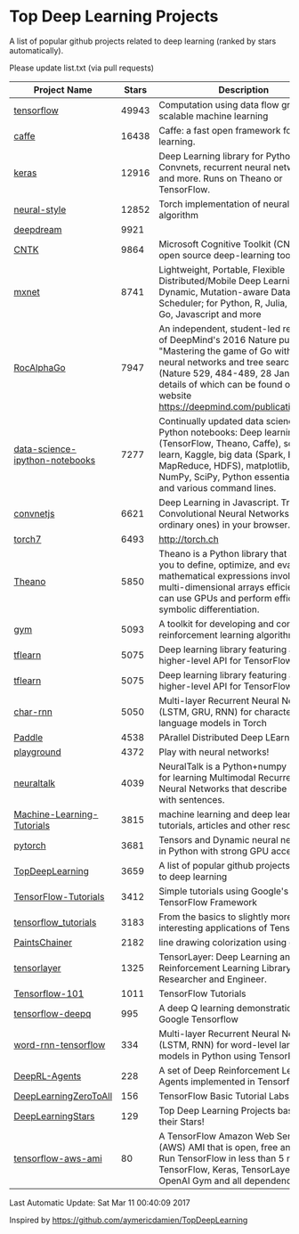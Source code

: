 # Top Deep Learning Projects
A list of popular github projects related to deep learning (ranked by stars automatically).

Please update list.txt (via pull requests)

| Project Name| Stars | Description 
| ------- | ------ | ------  
| [tensorflow](https://github.com/tensorflow/tensorflow) | 49943 | Computation using data flow graphs for scalable machine learning |  
| [caffe](https://github.com/BVLC/caffe) | 16438 | Caffe: a fast open framework for deep learning. |  
| [keras](https://github.com/fchollet/keras) | 12916 | Deep Learning library for Python. Convnets, recurrent neural networks, and more. Runs on Theano or TensorFlow. |  
| [neural-style](https://github.com/jcjohnson/neural-style) | 12852 | Torch implementation of neural style algorithm |  
| [deepdream](https://github.com/google/deepdream) | 9921 |  |  
| [CNTK](https://github.com/Microsoft/CNTK) | 9864 | Microsoft Cognitive Toolkit (CNTK), an open source deep-learning toolkit |  
| [mxnet](https://github.com/dmlc/mxnet) | 8741 | Lightweight, Portable, Flexible Distributed/Mobile Deep Learning with Dynamic, Mutation-aware Dataflow Dep Scheduler; for Python, R, Julia, Scala, Go, Javascript and more |  
| [RocAlphaGo](https://github.com/Rochester-NRT/RocAlphaGo) | 7947 | An independent, student-led replication of DeepMind's 2016 Nature publication, "Mastering the game of Go with deep neural networks and tree search" (Nature 529, 484-489, 28 Jan 2016), details of which can be found on their website https://deepmind.com/publications.html. |  
| [data-science-ipython-notebooks](https://github.com/donnemartin/data-science-ipython-notebooks) | 7277 | Continually updated data science Python notebooks: Deep learning (TensorFlow, Theano, Caffe), scikit-learn, Kaggle, big data (Spark, Hadoop MapReduce, HDFS), matplotlib, pandas, NumPy, SciPy, Python essentials, AWS, and various command lines. |  
| [convnetjs](https://github.com/karpathy/convnetjs) | 6621 | Deep Learning in Javascript. Train Convolutional Neural Networks (or ordinary ones) in your browser. |  
| [torch7](https://github.com/torch/torch7) | 6493 | http://torch.ch |  
| [Theano](https://github.com/Theano/Theano) | 5850 | Theano is a Python library that allows you to define, optimize, and evaluate mathematical expressions involving multi-dimensional arrays efficiently. It can use GPUs and perform efficient symbolic differentiation. |  
| [gym](https://github.com/openai/gym) | 5093 | A toolkit for developing and comparing reinforcement learning algorithms. |  
| [tflearn](https://github.com/tflearn/tflearn) | 5075 | Deep learning library featuring a higher-level API for TensorFlow. |  
| [tflearn](https://github.com/tflearn/tflearn) | 5075 | Deep learning library featuring a higher-level API for TensorFlow. |  
| [char-rnn](https://github.com/karpathy/char-rnn) | 5050 | Multi-layer Recurrent Neural Networks (LSTM, GRU, RNN) for character-level language models in Torch |  
| [Paddle](https://github.com/PaddlePaddle/Paddle) | 4538 | PArallel Distributed Deep LEarning |  
| [playground](https://github.com/tensorflow/playground) | 4372 | Play with neural networks! |  
| [neuraltalk](https://github.com/karpathy/neuraltalk) | 4039 | NeuralTalk is a Python+numpy project for learning Multimodal Recurrent Neural Networks that describe images with sentences. |  
| [Machine-Learning-Tutorials](https://github.com/ujjwalkarn/Machine-Learning-Tutorials) | 3815 | machine learning and deep learning tutorials, articles and other resources  |  
| [pytorch](https://github.com/pytorch/pytorch) | 3681 | Tensors and Dynamic neural networks in Python  with strong GPU acceleration |  
| [TopDeepLearning](https://github.com/aymericdamien/TopDeepLearning) | 3659 | A list of popular github projects related to deep learning |  
| [TensorFlow-Tutorials](https://github.com/nlintz/TensorFlow-Tutorials) | 3412 | Simple tutorials using Google's TensorFlow Framework |  
| [tensorflow_tutorials](https://github.com/pkmital/tensorflow_tutorials) | 3183 | From the basics to slightly more interesting applications of Tensorflow |  
| [PaintsChainer](https://github.com/pfnet/PaintsChainer) | 2182 | line drawing colorization using chainer |  
| [tensorlayer](https://github.com/zsdonghao/tensorlayer) | 1325 | TensorLayer: Deep Learning and Reinforcement Learning Library for Researcher and Engineer. |  
| [Tensorflow-101](https://github.com/sjchoi86/Tensorflow-101) | 1011 | TensorFlow Tutorials |  
| [tensorflow-deepq](https://github.com/nivwusquorum/tensorflow-deepq) | 995 | A deep Q learning demonstration using Google Tensorflow |  
| [word-rnn-tensorflow](https://github.com/hunkim/word-rnn-tensorflow) | 334 | Multi-layer Recurrent Neural Networks (LSTM, RNN) for word-level language models in Python using TensorFlow. |  
| [DeepRL-Agents](https://github.com/awjuliani/DeepRL-Agents) | 228 | A set of Deep Reinforcement Learning Agents implemented in Tensorflow. |  
| [DeepLearningZeroToAll](https://github.com/hunkim/DeepLearningZeroToAll) | 156 | TensorFlow Basic Tutorial Labs |  
| [DeepLearningStars](https://github.com/hunkim/DeepLearningStars) | 129 | Top Deep Learning Projects based on their Stars! |  
| [tensorflow-aws-ami](https://github.com/ritchieng/tensorflow-aws-ami) | 80 | A TensorFlow Amazon Web Service (AWS) AMI that is open, free and works. Run TensorFlow in less than 5 minutes. TensorFlow, Keras, TensorLayer, OpenAI Gym and all dependencies. |  

Last Automatic Update: Sat Mar 11 00:40:09 2017

Inspired by https://github.com/aymericdamien/TopDeepLearning